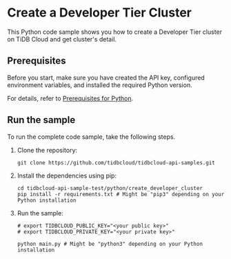 # Create a Developer Tier Cluster

This Python code sample shows you how to create a Developer Tier cluster on TiDB Cloud and get cluster's detail.

## Prerequisites

Before you start, make sure you have created the API key, configured environment variables, and installed the required Python version.

For details, refer to [Prerequisites for Python](../README.md#prerequisites).

## Run the sample

To run the complete code sample, take the following steps.

1. Clone the repository:

   ```
   git clone https://github.com/tidbcloud/tidbcloud-api-samples.git
   ```

2. Install the dependencies using pip:

   ```shell
   cd tidbcloud-api-sample-test/python/create_developer_cluster
   pip install -r requirements.txt # Might be "pip3" depending on your Python installation
   ```

3. Run the sample:

    ```shell
    # export TIDBCLOUD_PUBLIC_KEY="<your public key>"
    # export TIDBCLOUD_PRIVATE_KEY="<your private key>"

    python main.py # Might be "python3" depending on your Python installation
    ```
